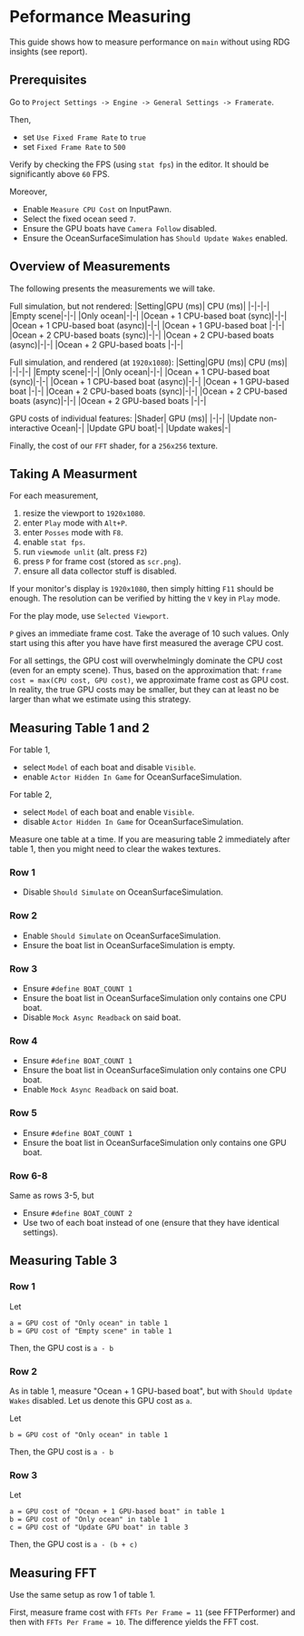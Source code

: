 # Peformance Measuring

This guide shows how to measure performance on `main` without using RDG insights (see report).


## Prerequisites

Go to `Project Settings -> Engine -> General Settings -> Framerate`.

Then,
- set `Use Fixed Frame Rate` to `true`
- set `Fixed Frame Rate` to `500`

Verify by checking the FPS (using `stat fps`) in the editor. It should be significantly above `60` FPS.

Moreover,
- Enable `Measure CPU Cost` on InputPawn.
- Select the fixed ocean seed `7`.
- Ensure the GPU boats have `Camera Follow` disabled.
- Ensure the OceanSurfaceSimulation has `Should Update Wakes` enabled.

## Overview of Measurements

The following presents the measurements we will take.

Full simulation, but not rendered:
|Setting|GPU (ms)| CPU (ms)|
|-|-|-|
|Empty scene|-|-|
|Only ocean|-|-|
|Ocean + 1 CPU-based boat (sync)|-|-|
|Ocean + 1 CPU-based boat (async)|-|-|
|Ocean + 1 GPU-based boat |-|-|
|Ocean + 2 CPU-based boats (sync)|-|-|
|Ocean + 2 CPU-based boats (async)|-|-|
|Ocean + 2 GPU-based boats |-|-|

Full simulation, and rendered (at `1920x1080`):
|Setting|GPU (ms)| CPU (ms)|
|-|-|-|
|Empty scene|-|-|
|Only ocean|-|-|
|Ocean + 1 CPU-based boat (sync)|-|-|
|Ocean + 1 CPU-based boat (async)|-|-|
|Ocean + 1 GPU-based boat |-|-|
|Ocean + 2 CPU-based boats (sync)|-|-|
|Ocean + 2 CPU-based boats (async)|-|-|
|Ocean + 2 GPU-based boats |-|-|

GPU costs of individual features:
|Shader| GPU (ms)|
|-|-|
|Update non-interactive Ocean|-|
|Update GPU boat|-|
|Update wakes|-|

Finally, the cost of our `FFT` shader, for a `256x256` texture.

## Taking A Measurment

For each measurement,
1. resize the viewport to `1920x1080`.
2. enter `Play` mode with `Alt+P`.
3. enter `Posses` mode with `F8`.
4. enable `stat fps`.
5. run `viewmode unlit` (alt. press `F2`)
6. press `P` for frame cost (stored as `scr.png`).
7. ensure all data collector stuff is disabled.

If your monitor's display is `1920x1080`, then simply hitting `F11` should be enough. The resolution can be verified by hitting the `V` key in `Play` mode.

For the play mode, use `Selected Viewport`.

`P` gives an immediate frame cost. Take the average of 10 such values.
Only start using this after you have have first measured the average CPU cost.

For all settings, the GPU cost will overwhelmingly dominate the CPU cost (even for an empty scene). Thus, based on the approximation that: `frame cost = max(CPU cost, GPU cost)`, we approximate frame cost as GPU cost. In reality, the true GPU costs may be smaller, but they can at least no be larger than what we estimate using this strategy.

## Measuring Table 1 and 2

For table 1,
- select `Model` of each boat and disable `Visible`.
- enable `Actor Hidden In Game` for OceanSurfaceSimulation.

For table 2,
- select `Model` of each boat and enable `Visible`.
- disable `Actor Hidden In Game` for OceanSurfaceSimulation.

Measure one table at a time.
If you are measuring table 2 immediately after table 1, then you might need to clear the wakes textures.

### Row 1

- Disable `Should Simulate` on OceanSurfaceSimulation.

### Row 2

- Enable `Should Simulate` on OceanSurfaceSimulation.
- Ensure the boat list in OceanSurfaceSimulation is empty.

### Row 3

- Ensure `#define BOAT_COUNT 1`
- Ensure the boat list in OceanSurfaceSimulation only contains one CPU boat.
- Disable `Mock Async Readback` on said boat.

### Row 4

- Ensure `#define BOAT_COUNT 1`
- Ensure the boat list in OceanSurfaceSimulation only contains one CPU boat.
- Enable `Mock Async Readback` on said boat.

### Row 5

- Ensure `#define BOAT_COUNT 1`
- Ensure the boat list in OceanSurfaceSimulation only contains one GPU boat.

### Row 6-8

Same as rows 3-5, but
- Ensure `#define BOAT_COUNT 2`
- Use two of each boat instead of one (ensure that they have identical settings).

## Measuring Table 3

### Row 1

Let
```
a = GPU cost of "Only ocean" in table 1
b = GPU cost of "Empty scene" in table 1
```

Then, the GPU cost is `a - b`

### Row 2

As in table 1, measure "Ocean + 1 GPU-based boat", but with `Should Update Wakes` disabled. Let us denote this GPU cost as `a`.

Let
```
b = GPU cost of "Only ocean" in table 1
```

Then, the GPU cost is `a - b`

### Row 3

Let
```
a = GPU cost of "Ocean + 1 GPU-based boat" in table 1
b = GPU cost of "Only ocean" in table 1
c = GPU cost of "Update GPU boat" in table 3
```

Then, the GPU cost is `a - (b + c)`

## Measuring FFT

Use the same setup as row 1 of table 1.

First, measure frame cost with `FFTs Per Frame = 11` (see FFTPerformer) and then with `FFTs Per Frame = 10`. The difference yields the FFT cost.


